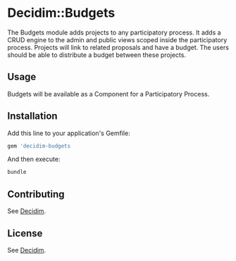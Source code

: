 # Decidim::Budgets

The Budgets module adds projects to any participatory process. It adds a CRUD engine to the admin and public views scoped inside the participatory process. Projects will link to related proposals and have a budget. The users should be able to distribute a budget between these projects.

## Usage

Budgets will be available as a Component for a Participatory Process.

## Installation

Add this line to your application's Gemfile:

```ruby
gem 'decidim-budgets
```

And then execute:

```bash
bundle
```

## Contributing

See [Decidim](https://github.com/decidim/decidim).

## License

See [Decidim](https://github.com/decidim/decidim).
